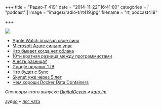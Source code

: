 +++
title = "Радио-Т 419"
date = "2014-11-22T16:41:00"
categories = [ "podcast",]
image = "images/radio-t/rt419.jpg"
filename = "rt_podcast419"

+++

![](https://radio-t.com/images/radio-t/rt419.jpg)

* [Apple Watch показал свое лицо](http://www.theverge.com/2014/11/18/7243085/most-important-apple-watchkit-discoveries)
* [Microsoft Azure сильно упал](http://www.forbes.com/sites/benkepes/2014/11/18/its-a-return-to-the-azure-alypse-microsoft-azure-suffers-widespread-outage/)
* [Что бывает когда нет облака](http://www.infoworld.com/article/2850556/cloud-computing/when-clouds-go-down-microsoft-azure.html)
* [10ти кратная разница между программистами](http://prsm.tc/7Ci2CG)
* [А есть разница?](http://prsm.tc/Ikfzy7)
* [Google подарит 1TB](http://www.geek.com/google/google-offers-1tb-of-free-drive-space-with-new-chromebooks-1610146/)
* [Что будет с Sync](http://prsm.tc/6FvMjP)
* [Skynet уже через 5 лет](http://prsm.tc/XtfUMB)
* [Чем хороши Docker Data Containers](http://prsm.tc/2Nsohw)

_Спонсоры этого выпуска [DigitalOcean](https://do.co/radiot) и [kato.im](https://kato.im)_

[аудио](https://cdn.radio-t.com/rt_podcast419.mp3) • [лог чата](http://chat.radio-t.com/logs/radio-t-419.html)
<audio src="https://cdn.radio-t.com/rt_podcast419.mp3" preload="none"></audio>
